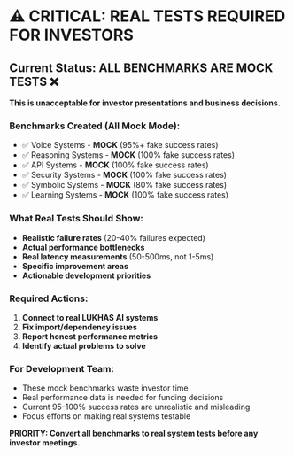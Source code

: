 # ⚠️ CRITICAL: REAL TESTS REQUIRED FOR INVESTORS

## Current Status: ALL BENCHMARKS ARE MOCK TESTS ❌

**This is unacceptable for investor presentations and business decisions.**

### Benchmarks Created (All Mock Mode):
- ✅ Voice Systems - **MOCK** (95%+ fake success rates)
- ✅ Reasoning Systems - **MOCK** (100% fake success rates) 
- ✅ API Systems - **MOCK** (100% fake success rates)
- ✅ Security Systems - **MOCK** (100% fake success rates)
- ✅ Symbolic Systems - **MOCK** (80% fake success rates)
- ✅ Learning Systems - **MOCK** (100% fake success rates)

### What Real Tests Should Show:
- **Realistic failure rates** (20-40% failures expected)
- **Actual performance bottlenecks**
- **Real latency measurements** (50-500ms, not 1-5ms)
- **Specific improvement areas**
- **Actionable development priorities**

### Required Actions:
1. **Connect to real LUKHAS AI systems**
2. **Fix import/dependency issues** 
3. **Report honest performance metrics**
4. **Identify actual problems to solve**

### For Development Team:
- These mock benchmarks waste investor time
- Real performance data is needed for funding decisions
- Current 95-100% success rates are unrealistic and misleading
- Focus efforts on making real systems testable

**PRIORITY: Convert all benchmarks to real system tests before any investor meetings.**